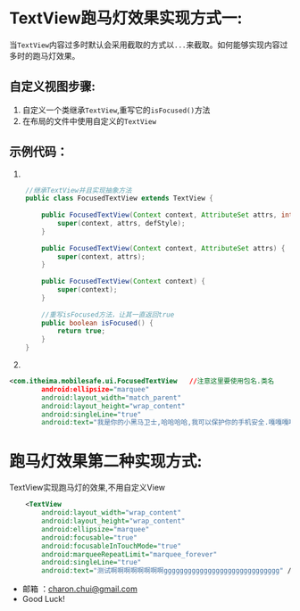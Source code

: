 TextView跑马灯效果实现方式一:
====
当`TextView`内容过多时默认会采用截取的方式以`...`来截取。如何能够实现内容过多时的跑马灯效果。
 
自定义视图步骤:
----
1. 自定义一个类继承`TextView`,重写它的`isFocused()`方法
3. 在布局的文件中使用自定义的`TextView`
 
 
示例代码：
----
1. 
```java
    //继承TextView并且实现抽象方法
    public class FocusedTextView extends TextView {
     
        public FocusedTextView(Context context, AttributeSet attrs, int defStyle){
            super(context, attrs, defStyle);
        }
     
        public FocusedTextView(Context context, AttributeSet attrs) {
            super(context, attrs);
        }
     
        public FocusedTextView(Context context) {
            super(context);
        }
     
        //重写isFocused方法，让其一直返回true
        public boolean isFocused() {
            return true;
        }
    }
``` 
2.
```xml
<com.itheima.mobilesafe.ui.FocusedTextView   //注意这里要使用包名.类名
        android:ellipsize="marquee"
        android:layout_width="match_parent"
        android:layout_height="wrap_content"
        android:singleLine="true"
        android:text="我是你的小黑马卫士,哈哈哈哈,我可以保护你的手机安全.嘎嘎嘎嘎" />
 ```

跑马灯效果第二种实现方式:
=============
TextView实现跑马灯的效果,不用自定义View
```xml
    <TextView
        android:layout_width="wrap_content"
        android:layout_height="wrap_content"
        android:ellipsize="marquee"
        android:focusable="true"
        android:focusableInTouchMode="true"
        android:marqueeRepeatLimit="marquee_forever"
        android:singleLine="true"
        android:text="测试啊啊啊啊啊啊啊啊ggggggggggggggggggggggggggggg" />
```
- 邮箱 ：charon.chui@gmail.com  
- Good Luck! 